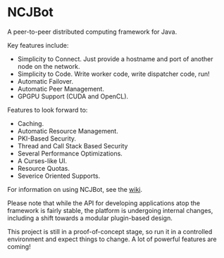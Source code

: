 NCJBot
======

A peer-to-peer distributed computing framework for Java.

Key features include:
* Simplicity to Connect. Just provide a hostname and port of another node on the network.
* Simplicity to Code. Write worker code, write dispatcher code, run!
* Automatic Failover.
* Automatic Peer Management.
* GPGPU Support (CUDA and OpenCL).

Features to look forward to:
* Caching.
* Automatic Resource Management.
* PKI-Based Security.
* Thread and Call Stack Based Security
* Several Performance Optimizations.
* A Curses-like UI.
* Resource Quotas.
* Severice Oriented Supports.

For information on using NCJBot, see the <a href="https://github.com/Uberroot/NCJBot/wiki">wiki</a>.

Please note that while the API for developing applications atop the framework is fairly stable, the platform
is undergoing internal changes, including a shift towards a modular plugin-based design.

This project is still in a proof-of-concept stage, so run it in a controlled environment and expect things to change.
A lot of powerful features are coming!